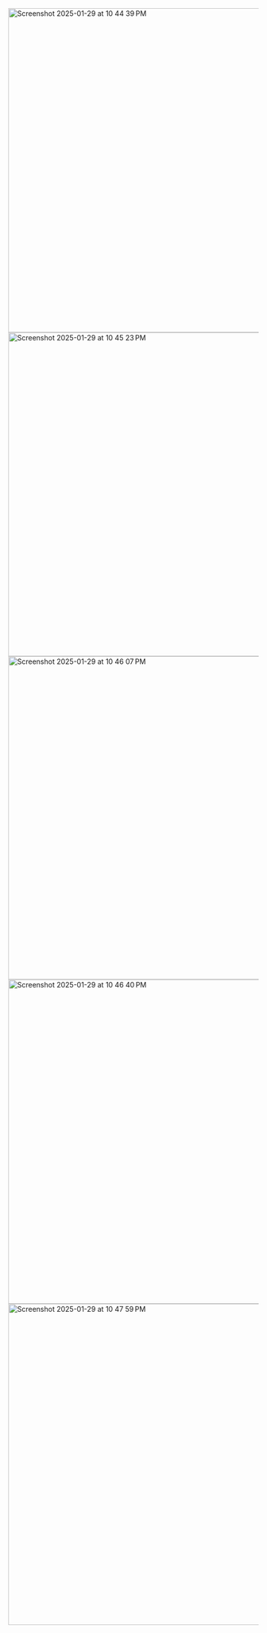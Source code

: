 <img width="651" alt="Screenshot 2025-01-29 at 10 44 39 PM" src="https://github.com/user-attachments/assets/bc5de17d-0f61-4d27-b6aa-042624cb716c" />

<img width="650" alt="Screenshot 2025-01-29 at 10 45 23 PM" src="https://github.com/user-attachments/assets/da68b928-6b96-4610-9ba1-29d487e19f54" />


<img width="649" alt="Screenshot 2025-01-29 at 10 46 07 PM" src="https://github.com/user-attachments/assets/1cee9a75-135b-4361-b987-2b981c2a11a6" />


<img width="651" alt="Screenshot 2025-01-29 at 10 46 40 PM" src="https://github.com/user-attachments/assets/62a8dad6-4c4a-49e7-914f-d3cc5b39e7ab" />


<img width="645" alt="Screenshot 2025-01-29 at 10 47 59 PM" src="https://github.com/user-attachments/assets/9d957021-5041-4c04-9960-7d981edb6a64" />
